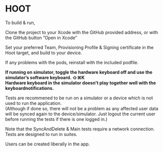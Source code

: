 
# HOOT


To build & run, 

Clone the project to your Xcode with the GitHub provided address, or with the GitHub button ”Open in Xcode”


Set your preferred Team, Provisioning Profile & Signing certificate in the Hoot target, and build to your device.

If any problems with the pods, reinstall with the included podfile.

**If running on simulator, toggle the hardware keyboard off and use the simulator’s software keyboard. ⇧⌘K  
Hardware keyboard in the simulator doesn't play together well with the keyboardnotifications.**


Tests are recommened to be run on a simulator or a device which is not used to run the application.  
(Although if done so, there will not be a problem as any affected user data will be synced again to the device/simulator. Just logout the current user before running the tests if there is one logged in.)
  
Note that the SyncAndDelete & Main tests require a network connection.    
Tests are designed to run in suites.  

Users can be created liberally in the app.

